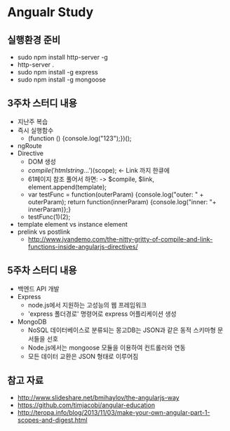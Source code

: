 # Angualr Study

## 실행환경 준비
* sudo npm install http-server -g
* http-server .
* sudo npm install -g express
* sudo npm install -g mongoose

## 3주차 스터디 내용
* 지난주 복습
* 즉시 실행함수 
	* (function () {console.log("123");})();
* ngRoute
* Directive
	* DOM 생성
	* $compile('html string...')($scope); <- Link 까지 한큐에 
	* 61페이지 참조 풀어서 하면: -> $compile, $link, element.append(template);
	* var testFunc = function(outerParam) {console.log("outer: " + outerParam); return function(innerParam) {console.log("inner: "+ innerParam)};}
	* testFunc(1)(2);
* template element vs instance element
* prelink vs postlink 
	* http://www.jvandemo.com/the-nitty-gritty-of-compile-and-link-functions-inside-angularjs-directives/

## 5주차 스터디 내용
* 백엔드 API 개발
* Express
	* node.js에서 지원하는 고성능의 웹 프레임워크
	* 'express 폴더경로' 명령어로 express 어플리케이션 생성
* MongoDB
	* NoSQL 데이터베이스로 분류되는 몽고DB는 JSON과 같은 동적 스키마형 문서들을 선호
	* Node.js에서는 mongoose 모듈을 이용하여 컨트롤러와 연동
	* 모든 데이터 교환은 JSON 형태로 이루어짐

## 참고 자료
* http://www.slideshare.net/bmihaylov/the-angularjs-way
* https://github.com/timjacobi/angular-education
* http://teropa.info/blog/2013/11/03/make-your-own-angular-part-1-scopes-and-digest.html
